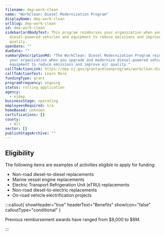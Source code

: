 ```yaml
---
filename: dep-work-clean
name: "WorkClean: Diesel Modernization Program"
displayName: dep-work-clean
urlSlug: dep-work-clean
id: dep-work-clean
sidebarCardBodyText: This program reimburses your organization when you update
  diesel-powered vehicles and equipment to reduce emissions and improve air
  quality.
openDate: ""
dueDate: ""
summaryDescriptionMd: "The WorkClean: Diesel Modernization Program reimburses
  your organization when you upgrade and modernize diesel-powered vehicles and
  equipment to reduce emissions and improve air quality."
callToActionLink: https://dep.nj.gov/grantandloanprograms/workclean-diesel-modernization-program/
callToActionText: Learn More
fundingType: grant
programFrequency: ongoing
status: rolling application
agency:
  - njdep
businessStage: operating
employeesRequired: n/a
homeBased: unknown
certifications: []
county:
  - All
sector: []
publishStageArchive: ""
---
```

## Eligibility

The following items are examples of activities eligible to apply for funding:

* Non-road diesel-to-diesel replacements
* Marine vessel engine replacements
* Electric Transport Refrigeration Unit (eTRU) replacements
* Non-road diesel-to-electric replacements 
* On-road vehicle electrification projects

:::callout{ showHeader="true" headerText="Benefits" showIcon="false" calloutType="conditional" }

Previous reimbursement awards have ranged from $8,000 to $8M.

:::